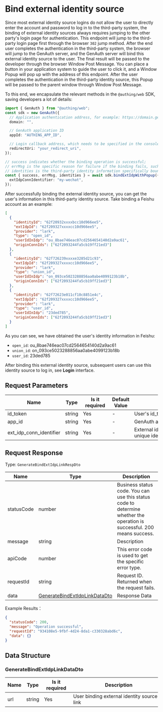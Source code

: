 # Bind external identity source

<!--
Warning ⚠️:
Do not modify this document directly,
https://github.com/Authing/authing-docs-factory
Use this project to generate
-->

<LastUpdated />

Since most external identity source logins do not allow the user to directly enter the account and password to log in to the third-party system, the binding of external identity sources always requires jumping to the other party's login page for authentication. This endpoint will jump to the third-party login page first through the browser `302` jump method.
After the end user completes the authentication in the third-party system, the browser will jump to the GenAuth server, and the GenAuth server will bind this external identity source to the user. The final result will be passed to the developer through the browser Window Post Message.
You can place a button in your application system to guide the user to click it, and a Window Popup will pop up with the address of this endpoint. After the user completes the authentication in the third-party identity source, this Popup will be passed to the parent window through Window Post Message.

To this end, we encapsulate the relevant methods in the `@authing/web` SDK, saving developers a lot of details:

```typescript
import { GenAuth } from "@authing/web";
const sdk = new GenAuth({
  // Application authentication address, for example: https://domain.genauth.ai
  domain: "",

  // GenAuth application ID
  appId: "AUTHING_APP_ID",

  // Login callback address, which needs to be specified in the console "Application Configuration - Login callback URL"
  redirectUri: "your_redirect_uri",
});

// success indicates whether the binding operation is successful;
// errMsg is the specific reason for failure if the binding fails, such as whether the identity source has been bound to another account, etc.
// identities is the third-party identity information specifically bound for this binding operation
const { success, errMsg, identities } = await sdk.bindExtIdpWithPopup({
  extIdpConnIdentifier: "my-wechat",
});
```

After successfully binding the external identity source, you can get the user's information in this third-party identity source. Take binding a Feishu account as an example:

```json
[
  {
    "identityId": "62f20932xxxxbcc10d966ee5",
    "extIdpId": "62f209327xxxxcc10d966ee5",
    "provider": "lark",
    "type": "open_id",
    "userIdInIdp": "ou_8bae746eac07cd2564654140d2a9ac61",
    "originConnIds": ["62f2093244fa5cb19ff21ed3"]
  },
  {
    "identityId": "62f726239xxxxe3285d21c93",
    "extIdpId": "62f209327xxxxcc10d966ee5",
    "provider": "lark",
    "type": "union_id",
    "userIdInIdp": "on_093ce5023288856aa0abe4099123b18b",
    "originConnIds": ["62f2093244fa5cb19ff21ed3"]
  },
  {
    "identityId": "62f72623e011cf10c8851e4c",
    "extIdpId": "62f209327xxxxcc10d966ee5",
    "provider": "lark",
    "type": "user_id",
    "userIdInIdp": "23ded785",
    "originConnIds": ["62f2093244fa5cb19ff21ed3"]
  }
]
```

As you can see, we have obtained the user's identity information in Feishu:

- `open_id`: ou_8bae746eac07cd2564654140d2a9ac61
- `union_id`: on_093ce5023288856aa0abe4099123b18b
- `user_id`: 23ded785

After binding this external identity source, subsequent users can use this identity source to log in, see **Login** interface.

## Request Parameters

| Name                    | Type   | <div style="width:80px">Is it required</div> | Default Value | <div style="width:300px">Description</div>            | <div style="width:200px"></div>Example Value</div> |
| ----------------------- | ------ | -------------------------------------------- | ------------- | ----------------------------------------------------- | -------------------------------------------------- |
| id_token                | string | Yes                                          | -             | User's id_token                                       |                                                    |
| app_id                  | string | Yes                                          | -             | GenAuth application ID                                |                                                    |
| ext_idp_conn_identifier | string | Yes                                          | -             | External identity source connection unique identifier | `my-wechat`                                        |

## Request Response

Type: `GenerateBindExtIdpLinkRespDto`

| Name       | Type                                                                       | Description                                                                                                             |
| ---------- | -------------------------------------------------------------------------- | ----------------------------------------------------------------------------------------------------------------------- |
| statusCode | number                                                                     | Business status code. You can use this status code to determine whether the operation is successful. 200 means success. |
| message    | string                                                                     | Description                                                                                                             |
| apiCode    | number                                                                     | This error code is used to get the specific error type.                                                                 |
| requestId  | string                                                                     | Request ID. Returned when the request fails.                                                                            |
| data       | <a href="#GenerateBindExtIdpLinkDataDto">GenerateBindExtIdpLinkDataDto</a> | Response Data                                                                                                           |

Example Results：

```json
{
  "statusCode": 200,
  "message": "Operation successful",
  "requestId": "934108e5-9fbf-4d24-8da1-c330328abd6c",
  "data": {}
}
```

## Data Structure

### <a id="GenerateBindExtIdpLinkDataDto"></a> GenerateBindExtIdpLinkDataDto

| Name | Type   | <div style="width:80px">Is it required</div> | <div style="width:300px">Description</div> | <div style="width:200px">Example Value</div> |
| ---- | ------ | -------------------------------------------- | ------------------------------------------ | -------------------------------------------- |
| url  | string | Yes                                          | User binding external identity source link |                                              |
